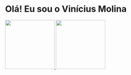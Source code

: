 # Olá! Eu sou o Vinícius Molina
<div>
  <a href="https://github.com/vinimolina">        
    <img height="160em" src="https://github-readme-stats.vercel.app/api?username=vinimolina&show_icons=true&theme=gotham&include_all_commits=true&count_private=true"/>
    <img height="160em" src="https://github-readme-stats.vercel.app/api/top-langs/?username=vinimolina&layout=compact&langs_count=7&theme=gotham"/>
  </a>
</div>
